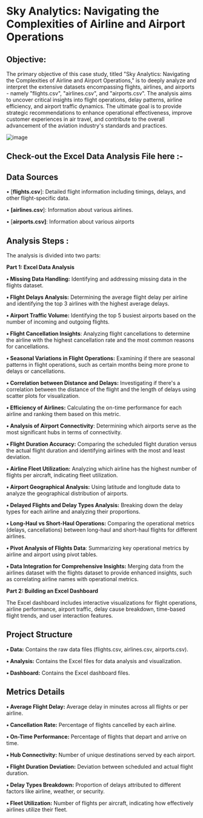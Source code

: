 # **Sky Analytics: Navigating the Complexities of Airline and Airport Operations**


## Objective:
The primary objective of this case study, titled "Sky Analytics: Navigating the Complexities of Airline and Airport Operations," is to deeply analyze and interpret the extensive datasets encompassing flights, airlines, and airports - namely "flights.csv", "airlines.csv", and "airports.csv". The analysis aims to uncover critical insights into flight operations, delay patterns, airline efficiency, and airport traffic dynamics. The ultimate goal is to provide strategic recommendations to enhance operational effectiveness, improve customer experiences in air travel, and contribute to the overall advancement of the aviation industry's standards and practices.

![image](https://github.com/kiranahire03/Sky-Analytics-Navigating-the-Complexities-of-Airline-and-Airport-Operations/assets/96494463/5b618173-4a10-40a9-8add-ef221b5a1804)

**Check-out the Excel Data Analysis File here** :-
------

## **Data Sources**
•	[**flights.csv**]: Detailed flight information including timings, delays, and other flight-specific data.

•	**[airlines.csv**]: Information about various airlines.

•	[**airports.csv]**: Information about various airports

## **Analysis Steps :**

The analysis is divided into two parts:

**Part 1: Excel Data Analysis**

**•	Missing Data Handling:** Identifying and addressing missing data in the flights dataset.

**•	Flight Delays Analysis:** Determining the average flight delay per airline and identifying the top 3 airlines with the highest average delays.

**•	Airport Traffic Volume:** Identifying the top 5 busiest airports based on the number of incoming and outgoing flights.

**•	Flight Cancellation Insights**: Analyzing flight cancellations to determine the airline with the highest cancellation rate and the most common reasons for cancellations.

**•	Seasonal Variations in Flight Operations:** Examining if there are seasonal patterns in flight operations, such as certain months being more prone to delays or cancellations.

**•	Correlation between Distance and Delays:** Investigating if there's a correlation between the distance of the flight and the length of delays using scatter plots for visualization.

**•	Efficiency of Airlines:** Calculating the on-time performance for each airline and ranking them based on this metric.

**•	Analysis of Airport Connectivity**: Determining which airports serve as the most significant hubs in terms of connectivity.

**•	Flight Duration Accuracy:** Comparing the scheduled flight duration versus the actual flight duration and identifying airlines with the most and least deviation.

**•	Airline Fleet Utilization:** Analyzing which airline has the highest number of flights per aircraft, indicating fleet utilization.

**•	Airport Geographical Analysis:** Using latitude and longitude data to analyze the geographical distribution of airports.

**•	Delayed Flights and Delay Types Analysis:** Breaking down the delay types for each airline and analyzing their proportions.

**•	Long-Haul vs Short-Haul Operations:** Comparing the operational metrics (delays, cancellations) between long-haul and short-haul flights for different airlines.

**•	Pivot Analysis of Flights Data**: Summarizing key operational metrics by airline and airport using pivot tables.

**•	Data Integration for Comprehensive Insights:** Merging data from the airlines dataset with the flights dataset to provide enhanced insights, such as correlating airline names with operational metrics.

**Part 2: Building an Excel Dashboard**

The Excel dashboard includes interactive visualizations for flight operations, airline performance, airport traffic, delay cause breakdown, time-based flight trends, and user interaction features.

## **Project Structure**

**•	Data:** Contains the raw data files (flights.csv, airlines.csv, airports.csv).

**•	Analysis:** Contains the Excel files for data analysis and visualization.

**•	Dashboard:** Contains the Excel dashboard files.

## **Metrics Details**

**•	Average Flight Delay:** Average delay in minutes across all flights or per airline.

**•	Cancellation Rate:** Percentage of flights cancelled by each airline.

**•	On-Time Performance:** Percentage of flights that depart and arrive on time.

**•	Hub Connectivity:** Number of unique destinations served by each airport.

**•	Flight Duration Deviation:** Deviation between scheduled and actual flight duration.

**•	Delay Types Breakdown:** Proportion of delays attributed to different factors like airline, weather, or security.

**•	Fleet Utilization:** Number of flights per aircraft, indicating how effectively airlines utilize their fleet.






